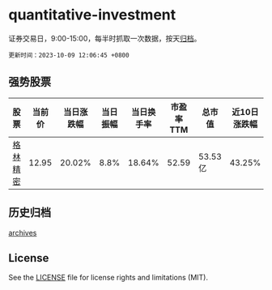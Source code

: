 # quantitative-investment

证券交易日，9:00-15:00，每半时抓取一次数据，按天[归档](archives)。

`更新时间：2023-10-09 12:06:45 +0800`

## 强势股票

|股票|当前价|当日涨跌幅|当日振幅|当日换手率|市盈率TTM|总市值|近10日涨跌幅|
|----|----|----|----|----|----|----|----|
|[格林精密](https://xueqiu.com/S/SZ300968)|12.95|20.02%|8.8%|18.64%|52.59|53.53亿|43.25%|

## 历史归档

[archives](archives)

## License

See the [LICENSE](LICENSE) file for license rights and limitations (MIT).